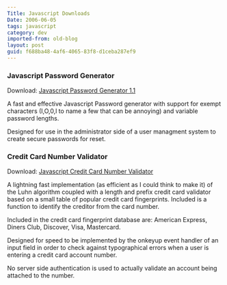 ```yaml
---
Title: Javascript Downloads
Date: 2006-06-05
tags: javascript
category: dev
imported-from: old-blog
layout: post
guid: f688ba48-4af6-4065-83f8-d1ceba287ef9
---
```


### Javascript Password Generator

Download: [Javascript Password Generator 1.1](/files/passwordGenerator.js)

A fast and effective Javascript Password generator with support for exempt characters (I,O,0,l to name a few that can be annoying) and variable password lengths.

Designed for use in the administrator side of a user managment system to create secure passwords for reset.

### Credit Card Number Validator

Download: [Javascript Credit Card Number Validator](/files/ccvalidate.js)

A lightning fast implementation (as efficient as I could think to make it) of the Luhn algorithm coupled with a length and prefix credit card validator based on a small table of popular credit card fingerprints. Included is a function to identify the creditor from the card number.

Included in the credit card fingerprint database are: American Express, Diners Club, Discover, Visa, Mastercard.

Designed for speed to be implemented by the onkeyup event handler of an input field in order to check against typographical errors when a user is entering a credit card account number.

No server side authentication is used to actually validate an account being attached to the number.

